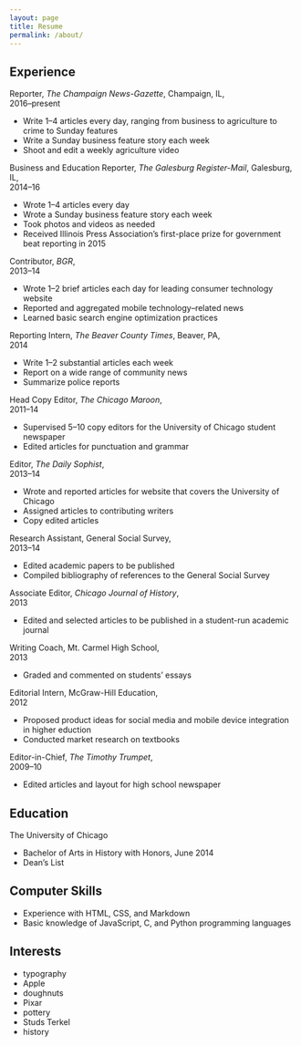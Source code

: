 ```yaml
---
layout: page
title: Resume
permalink: /about/
---
```


## Experience

Reporter, _The Champaign News-Gazette_, Champaign, IL,  
2016–present

- Write 1–4 articles every day, ranging from business to agriculture to crime to Sunday features
- Write a Sunday business feature story each week
- Shoot and edit a weekly agriculture video

Business and Education Reporter, _The Galesburg Register-Mail_, Galesburg, IL,  
2014–16

- Wrote 1–4 articles every day
- Wrote a Sunday business feature story each week
- Took photos and videos as needed
- Received Illinois Press Association’s first-place prize for government beat reporting in 2015 

Contributor, _BGR_,  
2013–14

- Wrote 1–2 brief articles each day for leading consumer technology website
- Reported and aggregated mobile technology–related news
- Learned basic search engine optimization practices

Reporting Intern, _The Beaver County Times_, Beaver, PA,  
2014

- Write 1–2 substantial articles each week
- Report on a wide range of community news
- Summarize police reports

Head Copy Editor, _The Chicago Maroon_,  
2011–14

- Supervised 5–10 copy editors for the University of Chicago student newspaper
- Edited articles for punctuation and grammar

Editor, _The Daily Sophist_,  
2013–14

- Wrote and reported articles for website that covers the University of Chicago
- Assigned articles to contributing writers
- Copy edited articles

Research Assistant, General Social Survey,  
2013–14

- Edited academic papers to be published
- Compiled bibliography of references to the General Social Survey

Associate Editor, _Chicago Journal of History_,  
2013

- Edited and selected articles to be published in a student-run academic journal

Writing Coach, Mt. Carmel High School,  
2013

- Graded and commented on students’ essays

Editorial Intern, McGraw-Hill Education,  
2012

- Proposed product ideas for social media and mobile device integration in higher eduction
- Conducted market research on textbooks

Editor-in-Chief, _The Timothy Trumpet_,  
2009–10

- Edited articles and layout for high school newspaper

## Education

The University of Chicago

- Bachelor of Arts in History with Honors, June 2014
- Dean’s List

## Computer Skills

- Experience with HTML, CSS, and Markdown
- Basic knowledge of JavaScript, C, and Python programming languages

## Interests

- typography
- Apple
- doughnuts
- Pixar
- pottery
- Studs Terkel
- history